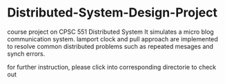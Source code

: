 # Distributed-System-Design-Project
course project on CPSC 551 Distributed System 
It simulates a micro blog communication system.  lamport clock and pull approach are implemented to resolve common distributed problems such as repeated mesages and synch errors.

for further instruction, please click into corresponding directorie to check out
